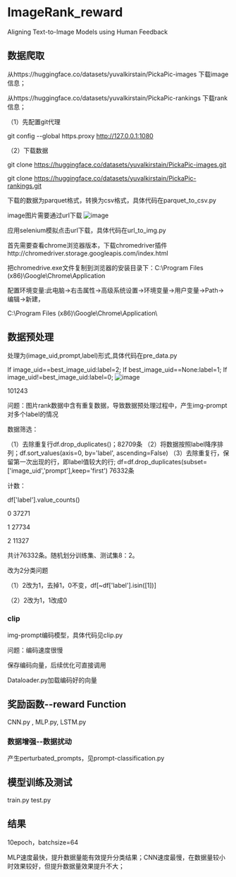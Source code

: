 # ImageRank_reward
Aligning Text-to-Image Models using Human Feedback
## 数据爬取
从https://huggingface.co/datasets/yuvalkirstain/PickaPic-images 下载image信息；

从https://huggingface.co/datasets/yuvalkirstain/PickaPic-rankings 下载rank信息；

（1）先配置git代理

git config --global https.proxy http://127.0.0.1:1080

（2）下载数据

git clone https://huggingface.co/datasets/yuvalkirstain/PickaPic-images.git

git clone https://huggingface.co/datasets/yuvalkirstain/PickaPic-rankings.git

下载的数据为parquet格式，转换为csv格式，具体代码在parquet_to_csv.py

image图片需要通过url下载
![image](https://github.com/zueliye/ImageRank_reward/assets/92658543/2ac26b25-1389-4528-b5f0-da2bdd594f52)

应用selenium模拟点击url下载，具体代码在url_to_img.py

首先需要查看chrome浏览器版本，下载chromedriver插件http://chromedriver.storage.googleapis.com/index.html

把chromedrive.exe文件复制到浏览器的安装目录下：C:\Program Files (x86)\Google\Chrome\Application

配置环境变量:此电脑→右击属性→高级系统设置→环境变量→用户变量→Path→编辑→新建，

C:\Program Files (x86)\Google\Chrome\Application\

## 数据预处理
处理为(image_uid,prompt,label)形式,具体代码在pre_data.py

If image_uid==best_image_uid:label=2;
If best_image_uid==None:label=1;
If image_uid!=best_image_uid:label=0;
![image](https://github.com/zueliye/ImageRank_reward/assets/92658543/3c0e3455-f5c4-4e1e-a356-8adf1b58b6fd)

101243

问题：图片rank数据中含有重复数据，导致数据预处理过程中，产生img-prompt对多个label的情况

数据筛选：

（1）去除重复行df.drop_duplicates()；82709条
（2）将数据按照label降序排列；df.sort_values(axis=0, by='label', ascending=False)
（3）去除重复行，保留第一次出现的行，即label值较大的行; 
df=df.drop_duplicates(subset=['image_uid','prompt'],keep='first') 76332条

计数：

df['label'].value_counts()

0    37271

1    27734

2    11327

共计76332条。随机划分训练集、测试集8：2。

改为2分类问题

（1）2改为1，去掉1，0不变，df[~df['label'].isin([1])]

（2）2改为1，1改成0

### clip
img-prompt编码模型，具体代码见clip.py

问题：编码速度很慢

保存编码向量，后续优化可直接调用

Dataloader.py加载编码好的向量

## 奖励函数--reward Function
CNN.py , MLP.py, LSTM.py

### 数据增强--数据扰动
产生perturbated_prompts，见prompt-classification.py
## 模型训练及测试
train.py test.py
## 结果
10epoch，batchsize=64

MLP速度最快，提升数据量能有效提升分类结果；CNN速度最慢，在数据量较小时效果较好，但提升数据量效果提升不大；
